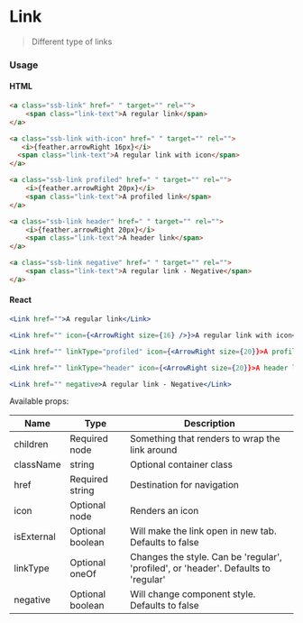 Link
========

> Different type of links
### Usage


#### HTML

```html
<a class="ssb-link" href=" " target="" rel="">
    <span class="link-text">A regular link</span>
</a>

<a class="ssb-link with-icon" href=" " target="" rel="">
   <i>{feather.arrowRight 16px}</i>
  <span class="link-text">A regular link with icon</span>
</a>

<a class="ssb-link profiled" href=" " target="" rel="">
    <i>{feather.arrowRight 20px}</i>
    <span class="link-text">A profiled link</span>
</a>

<a class="ssb-link header" href=" " target="" rel="">
    <i>{feather.arrowRight 20px}</i>
    <span class="link-text">A header link</span>
</a>

<a class="ssb-link negative" href=" " target="" rel="">
    <span class="link-text">A regular link - Negative</span>
</a>
```

#### React

```jsx harmony
<Link href="">A regular link</Link>

<Link href="" icon={<ArrowRight size={16} />}>A regular link with icon</Link>

<Link href="" linkType="profiled" icon={<ArrowRight size={20}}>A profiled link</Link>

<Link href="" linkType="header" icon={<ArrowRight size={20}}>A header link</Link>

<Link href="" negative>A regular link - Negative</Link>


```

Available props:

| Name       | Type           | Description  |
| ---------- | ------------- | ----- |
| children   | Required node | Something that renders to wrap the link around |
| className   | string | Optional container class|
| href | Required string| Destination for navigation |
| icon | Optional node | Renders an icon  |
| isExternal | Optional boolean | Will make the link open in new tab. Defaults to false |
| linkType | Optional oneOf |Changes the style. Can be 'regular', 'profiled', or 'header'. Defaults to 'regular' |
| negative | Optional boolean | Will change component style. Defaults to false |
